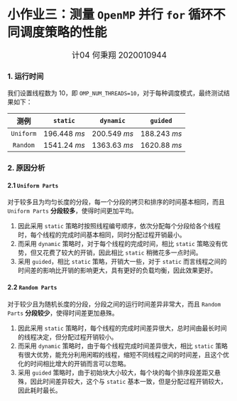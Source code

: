 # 小作业三：测量 `OpenMP` 并行 `for` 循环不同调度策略的性能

<center><font size=4>计04 何秉翔 2020010944</font></center>

### 1. 运行时间

我们设置线程数为 $10$，即 `OMP_NUM_THREADS=10`，对于每种调度模式，最终测试结果如下：

|   测例    |   `static`    |   `dynamic`   |   `guided`    |
| :-------: | :-----------: | :-----------: | :-----------: |
| `Uniform` | $196.448\ ms$ | $200.549\ ms$ | $188.243\ ms$ |
| `Random`  | $1541.24\ ms$ | $1363.63\ ms$ | $1620.88\ ms$ |

### 2. 原因分析

#### 2.1 `Uniform Parts`

对于较多且为均匀长度的分段，每一个分段的拷贝和排序的时间基本相同，而且 `Uniform Parts` **分段较多**，使得时间更加平均。

1. 因此采用 `static` 策略时按照线程编号顺序，依次分配每个分段给各个线程时，每个线程的完成时间基本相同，同时分配过程开销最小。
2. 而采用 `dynamic` 策略时，对于每个线程的完成时间，相比 `static` 策略没有优势，但又花费了较大的开销，因此相比 `static` 稍微花多一点时间。
3. 采用 `guided`，相比 `static` 策略，开销大一些，对于 `static` 而言线程之间的时间差的影响比开销的影响更大，具有更好的负载均衡，因此效果更好。

#### 2.2 `Random Parts`

对于较少且为随机长度的分段，分段之间的运行时间差异非常大，而且 `Random Parts` **分段较少**，使得时间差更加悬殊。

1. 因此采用 `static` 策略时，每个线程的完成时间差异很大，总时间由最长时间的线程决定，但分配过程开销较小。
2. 而采用 `dynamic` 策略时，由于每个线程完成时间差异很大，相比 `static` 策略有很大优势，能充分利用闲暇的线程，缩短不同线程之间的时间差，且这个优化的时间相比增大的开销而言可以忽略。
3. 采用 `guided` 策略时，由于初始块大小较大，每个块的每个排序段差距又悬殊，因此时间差异较大，这个与 `static` 基本一致，但是分配过程开销较大，因此耗时最长。
